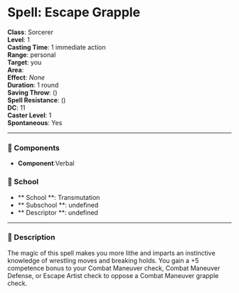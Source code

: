 
# Spell: Escape Grapple
**Class**: Sorcerer  
**Level**: 1  
**Casting Time**: 1 immediate action  
**Range**: personal  
**Target**: you  
**Area**:   
**Effect**: _None_  
**Duration**: 1 round  
**Saving Throw**:  ()  
**Spell Resistance**:  ()  
**DC**: 11  
**Caster Level**: 1  
**Spontaneous**: Yes

---

### 🔮 Components
- **Component**:Verbal

### 🏫 School
- ** School **: Transmutation
- ** Subschool **: undefined
- ** Descriptor **: undefined
---

### 📜 Description
The magic of this spell makes you more lithe and imparts an instinctive knowledge of wrestling moves and breaking holds. You gain a +5 competence bonus to your Combat Maneuver check, Combat Maneuver Defense, or Escape Artist check to oppose a Combat Maneuver grapple check.
